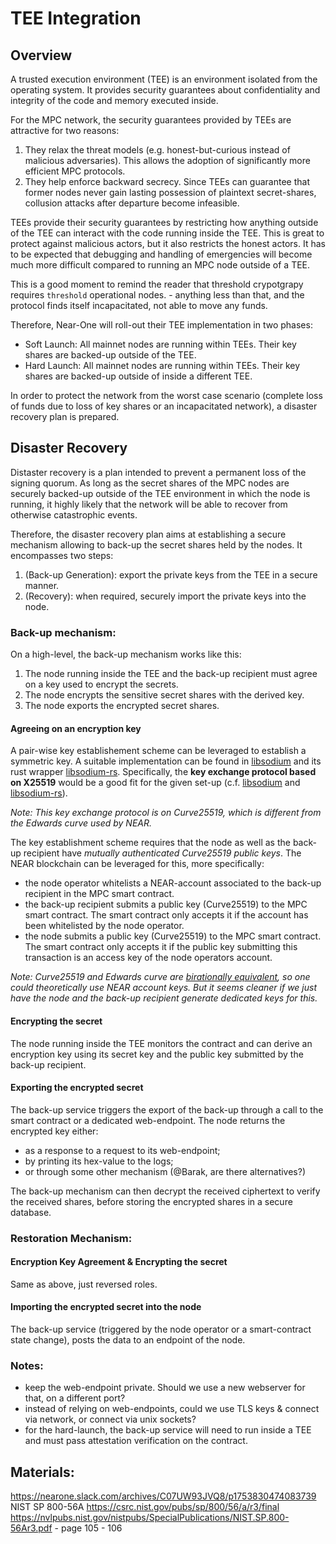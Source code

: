 # TEE Integration

## Overview
A trusted execution environment (TEE) is an environment isolated from the operating system. It provides security guarantees about confidentiality and integrity of the code and memory executed inside.

For the MPC network, the security guarantees provided by TEEs are attractive for two reasons:
1. They relax the threat models (e.g. honest-but-curious instead of malicious adversaries). This allows the adoption of significantly more efficient MPC protocols.
2. They help enforce backward secrecy. Since TEEs can guarantee that former nodes never gain lasting possession of plaintext secret-shares, collusion attacks after departure become infeasible.

TEEs provide their security guarantees by restricting how anything outside of the TEE can interact with the code running inside the TEE. This is great to protect against malicious actors, but it also restricts the honest actors. It has to be expected that debugging and handling of emergencies will become much more difficult compared to running an MPC node outside of a TEE.

This is a good moment to remind the reader that threshold crypotgrapy requires `threshold` operational nodes. - anything less than that, and the protocol finds itself incapacitated, not able to move any funds.

Therefore, Near-One will roll-out their TEE implementation in two phases:
- Soft Launch: All mainnet nodes are running within TEEs. Their key shares are backed-up outside of the TEE.
- Hard Launch: All mainnet nodes are running within TEEs. Their key shares are backed-up outside of inside a different TEE.

In order to protect the network from the worst case scenario (complete loss of funds due to loss of key shares or an incapacitated network), a disaster recovery plan is prepared.


## Disaster Recovery
Distaster recovery is a plan intended to prevent a permanent loss of the signing quorum.
As long as the secret shares of the MPC nodes are securely backed-up outside of the TEE environment in which the node is running, it highly likely that the network will be able to recover from otherwise catastrophic events.

Therefore, the disaster recovery plan aims at establishing a secure mechanism allowing to back-up the secret shares held by the nodes. It encompasses two steps:
1. (Back-up Generation): export the private keys from the TEE in a secure manner.
2. (Recovery): when required, securely import the private keys into the node.

### Back-up mechanism:
On a high-level, the back-up mechanism works like this:

1. The node running inside the TEE and the back-up recipient must agree on a key used to encrypt the secrets.
2. The node encrypts the sensitive secret shares with the derived key.
3. The node exports the encrypted secret shares.

#### Agreeing on an encryption key
A pair-wise key establishement scheme can be leveraged to establish a symmetric key. A suitable implementation can be found in [libsodium](https://doc.libsodium.org/) and its rust wrapper [libsodium-rs](https://docs.rs/crate/libsodium-rs/latest). Specifically, the **key exchange protocol based on X25519** would be a good fit for the given set-up (c.f. [libsodium](https://doc.libsodium.org/key_exchange) and [libsodium-rs](https://docs.rs/libsodium-rs/latest/libsodium_rs/crypto_kx/index.html)).

_Note: This key exchange protocol is on Curve25519, which is different from the Edwards curve used by NEAR._

The key establishment scheme requires that the node as well as the back-up recipient have *mutually authenticated Curve25519 public keys*. The NEAR blockchain can be leveraged for this, more specifically:
- the node operator whitelists a NEAR-account associated to the back-up recipient in the MPC smart contract.
- the back-up recipient submits a public key (Curve25519) to the MPC smart contract. The smart contract only accepts it if the account has been whitelisted by the node operator.
- the node submits a public key (Curve25519) to the MPC smart contract. The smart contract only accepts it if the public key submitting this transaction is an access key of the node operators account.

_Note: Curve25519 and Edwards curve are [birationally equivalent](https://crypto.stackexchange.com/questions/43013/what-does-birational-equivalence-mean-in-a-cryptographic-context), so one could theoretically use NEAR account keys. But it seems cleaner if we just have the node and the back-up recipient generate dedicated keys for this._

#### Encrypting the secret
The node running inside the TEE monitors the contract and can derive an encryption key using its secret key and the public key submitted by the back-up recipient.

#### Exporting the encrypted secret
The back-up service triggers the export of the back-up through a call to the smart contract or a dedicated web-endpoint.
The node returns the encrypted key either:
- as a response to a request to its web-endpoint;
- by printing its hex-value to the logs;
- or through some other mechanism (@Barak, are there alternatives?)

The back-up mechanism can then decrypt the received ciphertext to verify the received shares, before storing the encrypted shares in a secure database.

### Restoration Mechanism:
#### Encryption Key Agreement & Encrypting the secret 
Same as above, just reversed roles.

#### Importing the encrypted secret into the node
The back-up service (triggered by the node operator or a smart-contract state change), posts the data to an endpoint of the node.

### Notes:
- keep the web-endpoint private. Should we use a new webserver for that, on a different port?
- instead of relying on web-endpoints, could we use TLS keys & connect via network, or connect via unix sockets?
- for the hard-launch, the back-up service will need to run inside a TEE and must pass attestation verification on the contract.


## Materials:
https://nearone.slack.com/archives/C07UW93JVQ8/p1753830474083739
NIST SP 800-56A https://csrc.nist.gov/pubs/sp/800/56/a/r3/final
https://nvlpubs.nist.gov/nistpubs/SpecialPublications/NIST.SP.800-56Ar3.pdf - page 105 - 106

